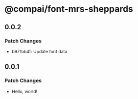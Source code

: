 # @compai/font-mrs-sheppards

## 0.0.2

### Patch Changes

- b971bb4f: Update font data

## 0.0.1

### Patch Changes

- Hello, world!
